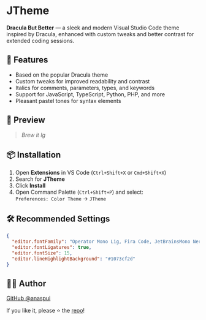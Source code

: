 # JTheme

**Dracula But Better** — a sleek and modern Visual Studio Code theme inspired by Dracula, enhanced with custom tweaks and better contrast for extended coding sessions.

## 🌟 Features

- Based on the popular Dracula theme
- Custom tweaks for improved readability and contrast
- Italics for comments, parameters, types, and keywords
- Support for JavaScript, TypeScript, Python, PHP, and more
- Pleasant pastel tones for syntax elements

## 📸 Preview

> _Brew it Ig_

## 📦 Installation

1. Open **Extensions** in VS Code (`Ctrl+Shift+X` or `Cmd+Shift+X`)
2. Search for **JTheme**
3. Click **Install**
4. Open Command Palette (`Ctrl+Shift+P`) and select:  
   `Preferences: Color Theme` → `JTheme`

## 🛠 Recommended Settings

```json
{
  "editor.fontFamily": "Operator Mono Lig, Fira Code, JetBrainsMono Nerd Font Mono",
  "editor.fontLigatures": true,
  "editor.fontSize": 15,
  "editor.lineHighlightBackground": "#1073cf2d"
}
```

## 👨‍🎨 Author

[GitHub @anaspui](https://github.com/anaspui)

If you like it, please ⭐️ the [repo](https://github.com/anaspui/jtheme)!
